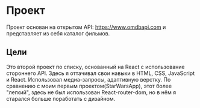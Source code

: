 # Проект

Проект основан на открытом API: https://www.omdbapi.com и представляет из себя каталог фильмов.

## Цели

Это второй проект по списку, основанный на React с использование стороннего API. Здесь я оттачивал свои навыки в HTML, CSS, JavaScript и React. Использовал медиа-запросы, адаптивную верстку. По сравнению с моим первым проектом(StarWarsApp), этот более "легкий", здесь не был использован React-router-dom, но в нём я старался больше поработать с дизайном.

